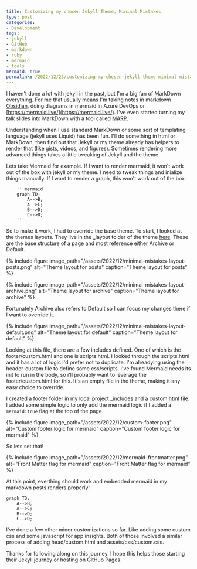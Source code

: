 ```yaml
---
title: Customizing my chosen Jekyll Theme, Minimal Mistakes
type: post
categories:
- Development
tags:
- jekyll
- GitHub
- markdown
- ruby
- mermaid
- tools
mermaid: true
permalink: /2022/12/23/customizing-my-chosen-jekyll-theme-minimal-mistakes
---
```


I haven't done a lot with jekyll in the past, but I'm a big fan of MarkDown everything. For me that usually means I'm taking notes in markdown [Obsidian](https://obsidian.md]), doing diagrams in mermaid in Azure DevOps or [https://mermaid.live/](https://mermaid.live/). I've even started turning my talk slides into MarkDown with a tool called [MARP](https://marp.app/).

Understanding when I use standard MarkDown or some sort of templating language (jekyll uses Liquid) has been fun. I'll do something in html or MarkDown, then find out that Jekyll or my theme already has helpers to render that (like gists, videos, and figures). Sometimes rendering more advanced things takes a little tweaking of Jekyll and the theme.

Lets take Mermaid for example.  If I want to render mermaid, it won't work out of the box with jekyll or my theme. I need to tweak things and inialize things manually. If I want to render a graph, this won't work out of the box. 

```
    '''mermaid
    graph TD;
        A-->B;
        A-->C;
        B-->D;
        C-->D;
    '''
```

So to make it work, I had to override the base theme. To start, I looked at the themes layouts. They live in the _layout folder of the theme [here](https://github.com/mmistakes/minimal-mistakes/tree/master/_layouts). These are the base structure of a page and most reference either Archive or Default. 

{% include figure image_path="/assets/2022/12/minimal-mistakes-layout-posts.png" alt="Theme layout for posts" caption="Theme layout for posts" %}

{% include figure image_path="/assets/2022/12/minimal-mistakes-layout-archive.png" alt="Theme layout for archive" caption="Theme layout for archive" %}

Fortunately Archive also refers to Default so I can focus my changes there if I want to override it. 

{% include figure image_path="/assets/2022/12/minimal-mistakes-layout-default.png" alt="Theme layout for default" caption="Theme layout for default" %}

Looking at this file, there are a few includes defined. One of which is the footer/custom.html and one is scripts.html. I looked through the scripts.html and it has a lot of logic I'd prefer not to duplicate. I'm alreadying using the header-custom file to define some css/scripts. I've found Mermaid needs its init to run in the body, so i'll probably want to leverage the footer/custom.html for this. It's an empty file in the theme, making it any easy choice to override.

I created a footer folder in my local project _includes and a custom.html file. I added some simple logic to only add the mermaid logic if I added a ```mermaid:true``` flag at the top of the page.

{% include figure image_path="/assets/2022/12/custom-footer.png" alt="Custom footer logic for mermaid" caption="Custom footer logic for mermaid" %}

So lets set that!

{% include figure image_path="/assets/2022/12/mermaid-frontmatter.png" alt="Front Matter flag for mermaid" caption="Front Matter flag for mermaid" %}

At this point, everthing should work and embedded mermaid in my markdown posts renders properly!

```mermaid
graph TD;
    A-->B;
    A-->C;
    B-->D;
    C-->D;
```

I've done a few other minor customizations so far. Like adding some custom css and some javascript for app insights. Both of those involved a similar process of adding head/custom.html and assets/css/custom.css. 

Thanks for following along on this journey. I hope this helps those starting their Jekyll journey or hosting on GitHub Pages.
